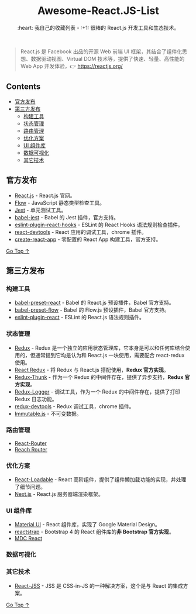 <div align="center">
  <h1>Awesome-React.JS-List</h1>

  <p>:heart: 我自己的收藏列表 - :+1: 很棒的 React.js 开发工具和生态技术。</p>
</div>

<br />

> React.js 是 Facebook 出品的开源 Web 前端 UI 框架，其结合了组件化思想、数据驱动视图、Virtual DOM 技术等，提供了快速、轻量、高性能的 Web App 开发体验，:point_right: https://reactjs.org/

## Contents

- [官方发布](#官方发布)
- [第三方发布](#第三方发布)
  - [构建工具](#构建工具)
  - [状态管理](#状态管理)
  - [路由管理](#路由管理)
  - [优化方案](#优化方案)
  - [UI 组件库](#ui-组件库)
  - [数据可视化](#数据可视化)
  - [其它技术](#其它技术)

## 官方发布

- [React.js](https://reactjs.org/) - React.js 官网。
- [Flow](https://flow.org/) - JavaScript 静态类型检查工具。
- [Jest](https://jestjs.io/) - 单元测试工具。
- [babel-jest](https://github.com/facebook/jest/tree/master/packages/babel-jest) - Babel 的 Jest 插件，官方支持。
- [eslint-plugin-react-hooks](https://github.com/facebook/react/tree/master/packages/eslint-plugin-react-hooks) - ESLint 的 React Hooks 语法规则检查插件。
- [react-devtools](https://github.com/facebook/react-devtools) - React 应用的调试工具，chrome 插件。
- [create-react-app](https://github.com/facebook/create-react-app) - 零配置的 React App 构建工具，官方支持。

[Go Top ↑](#awesome-reactjs-list)

## 第三方发布

### 构建工具

- [babel-preset-react](https://github.com/babel/babel/tree/master/packages/babel-preset-react) - Babel 的 React.js 预设插件，Babel 官方支持。
- [babel-preset-flow](https://github.com/babel/babel/tree/master/packages/babel-preset-flow) - Babel 的 Flow.js 预设插件，Babel 官方支持。
- [eslint-plugin-react](https://github.com/yannickcr/eslint-plugin-react) - ESLint 的 React.js 语法规则插件。

### 状态管理

- [Redux](https://redux.js.org/) - Redux 是一个独立的应用状态管理库，它本身是可以和任何库结合使用的，但通常提到它均是认为和 React.js 一块使用，需要配合 react-redux 使用。
- [React Redux](https://react-redux.js.org/) - 将 Redux 与 React.js 搭配使用，**Redux 官方实现**。
- [Redux-Thunk](https://github.com/reduxjs/redux-thunk) - 作为一个 Redux 的中间件存在，提供了异步支持，**Redux 官方实现**。
- [Redux-Logger](https://github.com/LogRocket/redux-logger) - 调试工具，作为一个 Redux 的中间件存在，提供了打印 Redux 日志功能。
- [redux-devtools](https://github.com/reduxjs/redux-devtools) - Redux 调试工具，chrome 插件。
- [Immutable.js](https://immutable-js.github.io/immutable-js/) - 不可变数据。

### 路由管理

- [React-Router](https://reacttraining.com/react-router/)
- [Reach Router](https://reach.tech/router)

### 优化方案

- [React-Loadable](https://github.com/jamiebuilds/react-loadable) - React 高阶组件，提供了组件懒加载功能的实现，并处理了细节问题。
- [Next.js](https://nextjs.org) - React.js 服务器端渲染框架。

### UI 组件库

- [Material UI](https://material-ui.com/) - React 组件库，实现了 Google Material Design。
- [reactstrap](https://reactstrap.github.io/) - Bootstrap 4 的 React 组件库的**非 Bootstrap 官方实现**。
- [MDC React](https://github.com/material-components/material-components-web-react)

### 数据可视化

### 其它技术

- [React-JSS](https://cssinjs.org/react-jss) - JSS 是 CSS-in-JS 的一种解决方案，这个是与 React 的集成方案。

[Go Top ↑](#awesome-reactjs-list)
